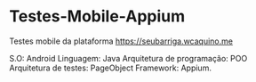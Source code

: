 # Testes-Mobile-Appium
Testes mobile da plataforma https://seubarriga.wcaquino.me

S.O: Android 
Linguagem: Java
Arquitetura de programação: POO 
Arquitetura de testes: PageObject
Framework: Appium.
